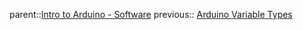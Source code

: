 parent::[Intro to Arduino - Software](Intro%20to%20Arduino%20-%20Software.md)
previous:: [Arduino Variable Types](Arduino%20Variable%20Types.md)

